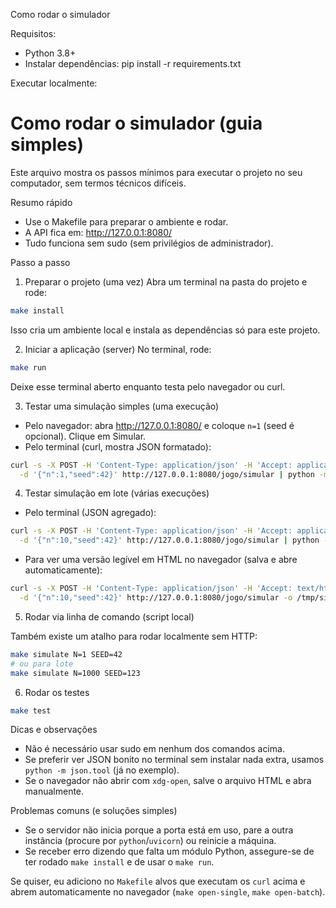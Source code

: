 Como rodar o simulador

Requisitos:
- Python 3.8+
- Instalar dependências: pip install -r requirements.txt

Executar localmente:

# Como rodar o simulador (guia simples)

Este arquivo mostra os passos mínimos para executar o projeto no seu computador, sem termos técnicos difíceis.

Resumo rápido
- Use o Makefile para preparar o ambiente e rodar.
- A API fica em: http://127.0.0.1:8080/
- Tudo funciona sem sudo (sem privilégios de administrador).

Passo a passo

1) Preparar o projeto (uma vez)
Abra um terminal na pasta do projeto e rode:

```bash
make install
```

Isso cria um ambiente local e instala as dependências só para este projeto.

2) Iniciar a aplicação (server)
No terminal, rode:

```bash
make run
```

Deixe esse terminal aberto enquanto testa pelo navegador ou curl.

3) Testar uma simulação simples (uma execução)

- Pelo navegador: abra http://127.0.0.1:8080/ e coloque `n=1` (seed é opcional). Clique em Simular.
- Pelo terminal (curl, mostra JSON formatado):

```bash
curl -s -X POST -H 'Content-Type: application/json' -H 'Accept: application/json' \
  -d '{"n":1,"seed":42}' http://127.0.0.1:8080/jogo/simular | python -m json.tool
```

4) Testar simulação em lote (várias execuções)

- Pelo terminal (JSON agregado):

```bash
curl -s -X POST -H 'Content-Type: application/json' -H 'Accept: application/json' \
  -d '{"n":10,"seed":42}' http://127.0.0.1:8080/jogo/simular | python -m json.tool
```

- Para ver uma versão legível em HTML no navegador (salva e abre automaticamente):

```bash
curl -s -X POST -H 'Content-Type: application/json' -H 'Accept: text/html' \
  -d '{"n":10,"seed":42}' http://127.0.0.1:8080/jogo/simular -o /tmp/sim_result.html && xdg-open /tmp/sim_result.html >/dev/null 2>&1 &
```

5) Rodar via linha de comando (script local)

Também existe um atalho para rodar localmente sem HTTP:

```bash
make simulate N=1 SEED=42
# ou para lote
make simulate N=1000 SEED=123
```

6) Rodar os testes

```bash
make test
```

Dicas e observações
- Não é necessário usar sudo em nenhum dos comandos acima.
- Se preferir ver JSON bonito no terminal sem instalar nada extra, usamos `python -m json.tool` (já no exemplo).
- Se o navegador não abrir com `xdg-open`, salve o arquivo HTML e abra manualmente.

Problemas comuns (e soluções simples)
- Se o servidor não inicia porque a porta está em uso, pare a outra instância (procure por `python`/`uvicorn`) ou reinicie a máquina.
- Se receber erro dizendo que falta um módulo Python, assegure-se de ter rodado `make install` e de usar o `make run`.

Se quiser, eu adiciono no `Makefile` alvos que executam os `curl` acima e abrem automaticamente no navegador (`make open-single`, `make open-batch`).
  ```
